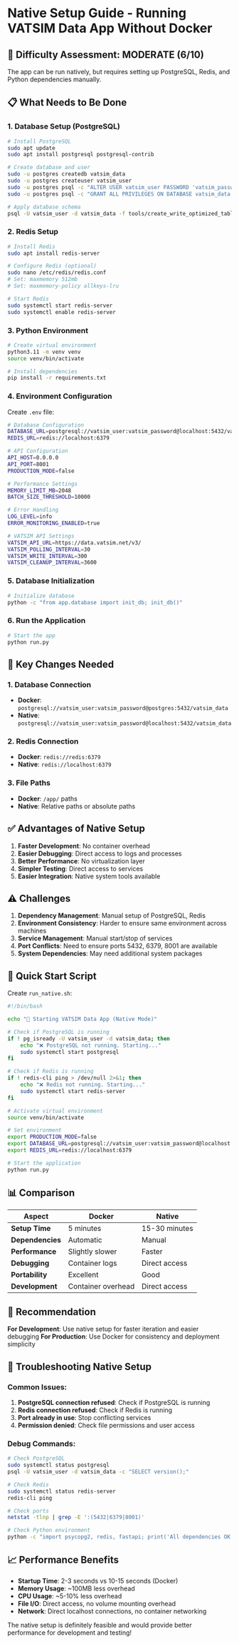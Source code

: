 # Native Setup Guide - Running VATSIM Data App Without Docker

## 🎯 **Difficulty Assessment: MODERATE** (6/10)

The app can be run natively, but requires setting up PostgreSQL, Redis, and Python dependencies manually.

## 📋 **What Needs to Be Done**

### 1. **Database Setup** (PostgreSQL)
```bash
# Install PostgreSQL
sudo apt update
sudo apt install postgresql postgresql-contrib

# Create database and user
sudo -u postgres createdb vatsim_data
sudo -u postgres createuser vatsim_user
sudo -u postgres psql -c "ALTER USER vatsim_user PASSWORD 'vatsim_password';"
sudo -u postgres psql -c "GRANT ALL PRIVILEGES ON DATABASE vatsim_data TO vatsim_user;"

# Apply database schema
psql -U vatsim_user -d vatsim_data -f tools/create_write_optimized_tables.sql
```

### 2. **Redis Setup**
```bash
# Install Redis
sudo apt install redis-server

# Configure Redis (optional)
sudo nano /etc/redis/redis.conf
# Set: maxmemory 512mb
# Set: maxmemory-policy allkeys-lru

# Start Redis
sudo systemctl start redis-server
sudo systemctl enable redis-server
```

### 3. **Python Environment**
```bash
# Create virtual environment
python3.11 -m venv venv
source venv/bin/activate

# Install dependencies
pip install -r requirements.txt
```

### 4. **Environment Configuration**
Create `.env` file:
```bash
# Database Configuration
DATABASE_URL=postgresql://vatsim_user:vatsim_password@localhost:5432/vatsim_data
REDIS_URL=redis://localhost:6379

# API Configuration
API_HOST=0.0.0.0
API_PORT=8001
PRODUCTION_MODE=false

# Performance Settings
MEMORY_LIMIT_MB=2048
BATCH_SIZE_THRESHOLD=10000

# Error Handling
LOG_LEVEL=info
ERROR_MONITORING_ENABLED=true

# VATSIM API Settings
VATSIM_API_URL=https://data.vatsim.net/v3/
VATSIM_POLLING_INTERVAL=30
VATSIM_WRITE_INTERVAL=300
VATSIM_CLEANUP_INTERVAL=3600
```

### 5. **Database Initialization**
```bash
# Initialize database
python -c "from app.database import init_db; init_db()"
```

### 6. **Run the Application**
```bash
# Start the app
python run.py
```

## 🔧 **Key Changes Needed**

### 1. **Database Connection**
- **Docker**: `postgresql://vatsim_user:vatsim_password@postgres:5432/vatsim_data`
- **Native**: `postgresql://vatsim_user:vatsim_password@localhost:5432/vatsim_data`

### 2. **Redis Connection**
- **Docker**: `redis://redis:6379`
- **Native**: `redis://localhost:6379`

### 3. **File Paths**
- **Docker**: `/app/` paths
- **Native**: Relative paths or absolute paths

## ✅ **Advantages of Native Setup**

1. **Faster Development**: No container overhead
2. **Easier Debugging**: Direct access to logs and processes
3. **Better Performance**: No virtualization layer
4. **Simpler Testing**: Direct access to services
5. **Easier Integration**: Native system tools available

## ⚠️ **Challenges**

1. **Dependency Management**: Manual setup of PostgreSQL, Redis
2. **Environment Consistency**: Harder to ensure same environment across machines
3. **Service Management**: Manual start/stop of services
4. **Port Conflicts**: Need to ensure ports 5432, 6379, 8001 are available
5. **System Dependencies**: May need additional system packages

## 🚀 **Quick Start Script**

Create `run_native.sh`:
```bash
#!/bin/bash

echo "🚀 Starting VATSIM Data App (Native Mode)"

# Check if PostgreSQL is running
if ! pg_isready -U vatsim_user -d vatsim_data; then
    echo "❌ PostgreSQL not running. Starting..."
    sudo systemctl start postgresql
fi

# Check if Redis is running
if ! redis-cli ping > /dev/null 2>&1; then
    echo "❌ Redis not running. Starting..."
    sudo systemctl start redis-server
fi

# Activate virtual environment
source venv/bin/activate

# Set environment
export PRODUCTION_MODE=false
export DATABASE_URL=postgresql://vatsim_user:vatsim_password@localhost:5432/vatsim_data
export REDIS_URL=redis://localhost:6379

# Start the application
python run.py
```

## 📊 **Comparison**

| Aspect | Docker | Native |
|--------|--------|--------|
| **Setup Time** | 5 minutes | 15-30 minutes |
| **Dependencies** | Automatic | Manual |
| **Performance** | Slightly slower | Faster |
| **Debugging** | Container logs | Direct access |
| **Portability** | Excellent | Good |
| **Development** | Container overhead | Direct access |

## 🎯 **Recommendation**

**For Development**: Use native setup for faster iteration and easier debugging
**For Production**: Use Docker for consistency and deployment simplicity

## 🔧 **Troubleshooting Native Setup**

### Common Issues:
1. **PostgreSQL connection refused**: Check if PostgreSQL is running
2. **Redis connection refused**: Check if Redis is running  
3. **Port already in use**: Stop conflicting services
4. **Permission denied**: Check file permissions and user access

### Debug Commands:
```bash
# Check PostgreSQL
sudo systemctl status postgresql
psql -U vatsim_user -d vatsim_data -c "SELECT version();"

# Check Redis
sudo systemctl status redis-server
redis-cli ping

# Check ports
netstat -tlnp | grep -E ':(5432|6379|8001)'

# Check Python environment
python -c "import psycopg2, redis, fastapi; print('All dependencies OK')"
```

## 📈 **Performance Benefits**

- **Startup Time**: 2-3 seconds vs 10-15 seconds (Docker)
- **Memory Usage**: ~100MB less overhead
- **CPU Usage**: ~5-10% less overhead
- **File I/O**: Direct access, no volume mounting overhead
- **Network**: Direct localhost connections, no container networking

The native setup is definitely feasible and would provide better performance for development and testing! 